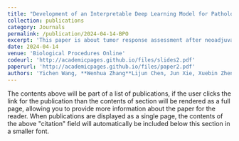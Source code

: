 ```yaml
---
title: "Development of an Interpretable Deep Learning Model for Pathological Tumor Response Assessment After Neoadjuvant Therapy"
collection: publications
category: Journals
permalink: /publication/2024-04-14-BPO
excerpt: 'This paper is about tumor response assessment after neoadjuvant therapy.'
date: 2024-04-14
venue: 'Biological Procedures Online'
codeurl: 'http://academicpages.github.io/files/slides2.pdf'
paperurl: 'http://academicpages.github.io/files/paper2.pdf'
authors: 'Yichen Wang, **Wenhua Zhang**Lijun Chen, Jun Xie, Xuebin Zheng, Yan Jin, Qiang Zheng et al.'
---
```


The contents above will be part of a list of publications, if the user clicks the link for the publication than the contents of section will be rendered as a full page, allowing you to provide more information about the paper for the reader. When publications are displayed as a single page, the contents of the above "citation" field will automatically be included below this section in a smaller font.